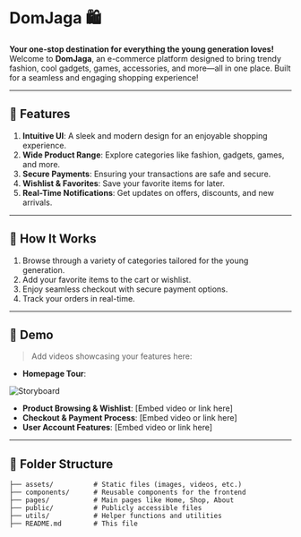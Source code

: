 # DomJaga 🛍️  
**Your one-stop destination for everything the young generation loves!**  
Welcome to **DomJaga**, an e-commerce platform designed to bring trendy fashion, cool gadgets, games, accessories, and more—all in one place. Built for a seamless and engaging shopping experience!  

---

## 🌟 Features  
1. **Intuitive UI**: A sleek and modern design for an enjoyable shopping experience.  
2. **Wide Product Range**: Explore categories like fashion, gadgets, games, and more.  
3. **Secure Payments**: Ensuring your transactions are safe and secure.  
4. **Wishlist & Favorites**: Save your favorite items for later.  
5. **Real-Time Notifications**: Get updates on offers, discounts, and new arrivals.  

---

## 🚀 How It Works  
1. Browse through a variety of categories tailored for the young generation.  
2. Add your favorite items to the cart or wishlist.  
3. Enjoy seamless checkout with secure payment options.  
4. Track your orders in real-time.  

---

## 🎥 Demo  
> Add videos showcasing your features here:  
- **Homepage Tour**:

![Storyboard](https://github.com/kawshik244/DomJaga/blob/main/Untitleddesign.gif)

- **Product Browsing & Wishlist**: [Embed video or link here]  
- **Checkout & Payment Process**: [Embed video or link here]  
- **User Account Features**: [Embed video or link here]  

---

## 📂 Folder Structure  
```plaintext
├── assets/          # Static files (images, videos, etc.)
├── components/      # Reusable components for the frontend
├── pages/           # Main pages like Home, Shop, About
├── public/          # Publicly accessible files
├── utils/           # Helper functions and utilities
├── README.md        # This file

